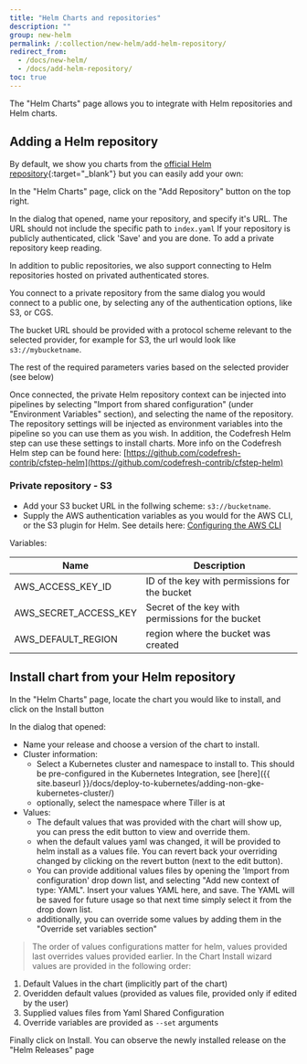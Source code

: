 ```yaml
---
title: "Helm Charts and repositories"
description: ""
group: new-helm
permalink: /:collection/new-helm/add-helm-repository/
redirect_from:
  - /docs/new-helm/
  - /docs/add-helm-repository/
toc: true
---
```

The "Helm Charts" page allows you to integrate with Helm repositories and Helm charts.

## Adding a Helm repository
By default, we show you charts from the [official Helm repository](https://github.com/kubernetes/charts){:target="_blank"} but you can easily add your own:

In the "Helm Charts" page, click on the "Add Repository" button on the top right.

In the dialog that opened, name your repository, and specify it's URL. The URL should not include the specific path to `index.yaml`
If your repository is publicly authenticated, click 'Save' and you are done. To add a private repository keep reading.

In addition to public repositories, we also support connecting to Helm repositories hosted on privated authenticated stores.

You connect to a private repository from the same dialog you would connect to a public one, by selecting any of the authentication options, like S3, or CGS.

The bucket URL should be provided with a protocol scheme relevant to the selected provider, for example for S3, the url would look like `s3://mybucketname`.

The rest of the required parameters varies based on the selected provider (see below)

Once connected, the private Helm repository context can be injected into pipelines by selecting "Import from shared configuration" (under "Environment Variables" section), and selecting the name of the repository.  
The repository settings will be injected as environment variables into the pipeline so you can use them as you wish. In addition, the Codefresh Helm step can use these settings to install charts. More info on the Codefresh Helm step can be found here: [https://github.com/codefresh-contrib/cfstep-helm](https://github.com/codefresh-contrib/cfstep-helm)

### Private repository - S3

- Add your S3 bucket URL in the follwing scheme: `s3://bucketname`.
- Supply the AWS authentication variables as you would for the AWS CLI, or the S3 plugin for Helm. See details here: [Configuring the AWS CLI](https://docs.aws.amazon.com/cli/latest/userguide/cli-chap-getting-started.html)

Variables:

Name|Description
---|---
AWS_ACCESS_KEY_ID|ID of the key with permissions for the bucket
AWS_SECRET_ACCESS_KEY|Secret of the key with permissions for the bucket
AWS_DEFAULT_REGION|region where the bucket was created

## Install chart from your Helm repository

In the "Helm Charts" page, locate the chart you would like to install, and click on the Install button

In the dialog that opened:
- Name your release and choose a version of the chart to install.
- Cluster information:
  - Select a Kubernetes cluster and namespace to install to. This should be pre-configured in the Kubernetes Integration, see [here]({{ site.baseurl }}/docs/deploy-to-kubernetes/adding-non-gke-kubernetes-cluster/) 
  - optionally, select the namespace where Tiller is at
- Values:
  - The default values that was provided with the chart will show up, you can press the edit button to view and override them.
  - when the default values yaml was changed, it will be provided to helm install as a values file. You can revert back your overriding changed by clicking on the revert button (next to the edit button).
  - You can provide additional values files by opening the 'Import from configuration' drop down list, and selecting "Add new context of type: YAML". Insert your values YAML here, and save. The YAML will be saved for future usage so that next time simply select it from the drop down list.
  - additionally, you can override some values by adding them in the "Override set variables section"

> The order of values configurations matter for helm, values provided last overrides values provided earlier. In the Chart Install wizard values are provided in the following order:
1. Default Values in the chart (implicitly part of the chart)
2. Overidden default values (provided as values file, provided only if edited by the user)
3. Supplied values files from Yaml Shared Configuration
4. Override variables are provided as `--set` arguments

Finally click on Install. You can observe the newly installed release on the "Helm Releases" page
